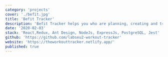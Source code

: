 ```yaml
---
category: 'projects'
cover: './befit.jpg'
title: 'Befit Tracker'
description: 'Befit Tracker helps you who are planning, creating and tracking their workouts.'
date: '2020-02-03'
stack: 'React,Redux, Ant Design, NodeJs, ExpressJs, PostgreSQL, Jest'
github: 'https://github.com/labseu2-workout-tracker'
website: 'https://theworkouttracker.netlify.app/'
published: true
---
```

